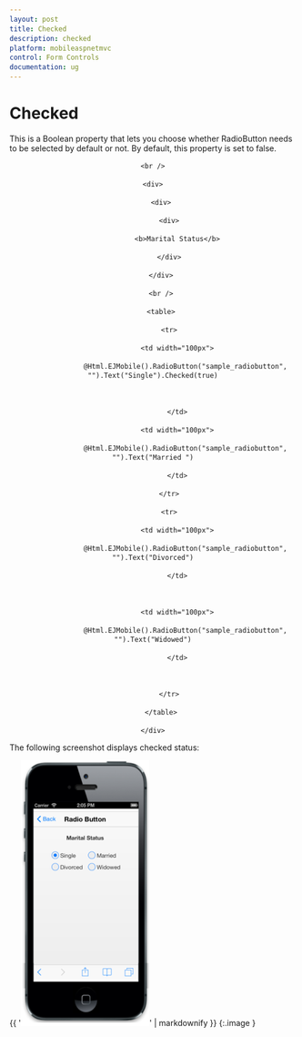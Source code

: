 ```yaml
---
layout: post
title: Checked
description: checked 
platform: mobileaspnetmvc
control: Form Controls
documentation: ug
---
```


# Checked 

This is a Boolean property that lets you choose whether RadioButton needs to be selected by default or not. By default, this property is set to false.



<div align="center">

    <br />

    <div>

        <div>

            <div>

                <b>Marital Status</b>

            </div>

        </div>

        <br />

        <table>

            <tr>

                <td width="100px">

                    @Html.EJMobile().RadioButton("sample_radiobutton", "").Text("Single").Checked(true)



                </td>

                <td width="100px">

                    @Html.EJMobile().RadioButton("sample_radiobutton", "").Text("Married ")

                </td>

            </tr>

            <tr>

                <td width="100px">

                    @Html.EJMobile().RadioButton("sample_radiobutton", "").Text("Divorced")

                </td>



                <td width="100px">

                    @Html.EJMobile().RadioButton("sample_radiobutton", "").Text("Widowed")

                </td>



            </tr>

        </table>

    </div>

</div>



The following screenshot displays checked status:

{{ '![C:/Users/deepal/AppData/Local/Temp/SNAGHTML2022239a.PNG](Checked_images/Checked_img1.png)' | markdownify }}
{:.image }


